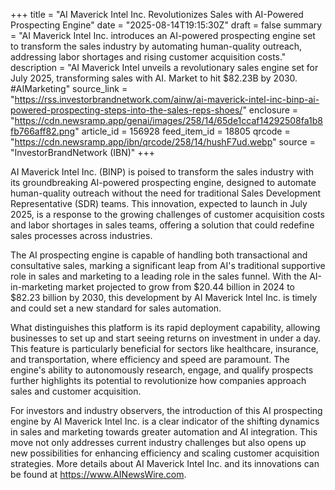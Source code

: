 +++
title = "AI Maverick Intel Inc. Revolutionizes Sales with AI-Powered Prospecting Engine"
date = "2025-08-14T19:15:30Z"
draft = false
summary = "AI Maverick Intel Inc. introduces an AI-powered prospecting engine set to transform the sales industry by automating human-quality outreach, addressing labor shortages and rising customer acquisition costs."
description = "AI Maverick Intel unveils a revolutionary sales engine set for July 2025, transforming sales with AI. Market to hit $82.23B by 2030. #AIMarketing"
source_link = "https://rss.investorbrandnetwork.com/ainw/ai-maverick-intel-inc-binp-ai-powered-prospecting-steps-into-the-sales-reps-shoes/"
enclosure = "https://cdn.newsramp.app/genai/images/258/14/65de1ccaf14292508fa1b8fb766aff82.png"
article_id = 156928
feed_item_id = 18805
qrcode = "https://cdn.newsramp.app/ibn/qrcode/258/14/hushF7ud.webp"
source = "InvestorBrandNetwork (IBN)"
+++

<p>AI Maverick Intel Inc. (BINP) is poised to transform the sales industry with its groundbreaking AI-powered prospecting engine, designed to automate human-quality outreach without the need for traditional Sales Development Representative (SDR) teams. This innovation, expected to launch in July 2025, is a response to the growing challenges of customer acquisition costs and labor shortages in sales teams, offering a solution that could redefine sales processes across industries.</p><p>The AI prospecting engine is capable of handling both transactional and consultative sales, marking a significant leap from AI's traditional supportive role in sales and marketing to a leading role in the sales funnel. With the AI-in-marketing market projected to grow from $20.44 billion in 2024 to $82.23 billion by 2030, this development by AI Maverick Intel Inc. is timely and could set a new standard for sales automation.</p><p>What distinguishes this platform is its rapid deployment capability, allowing businesses to set up and start seeing returns on investment in under a day. This feature is particularly beneficial for sectors like healthcare, insurance, and transportation, where efficiency and speed are paramount. The engine's ability to autonomously research, engage, and qualify prospects further highlights its potential to revolutionize how companies approach sales and customer acquisition.</p><p>For investors and industry observers, the introduction of this AI prospecting engine by AI Maverick Intel Inc. is a clear indicator of the shifting dynamics in sales and marketing towards greater automation and AI integration. This move not only addresses current industry challenges but also opens up new possibilities for enhancing efficiency and scaling customer acquisition strategies. More details about AI Maverick Intel Inc. and its innovations can be found at <a href='https://www.AINewsWire.com' rel='nofollow' target='_blank'>https://www.AINewsWire.com</a>.</p>